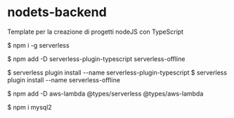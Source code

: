 # nodets-backend

Template per la creazione di progetti nodeJS con TypeScript

$ npm i -g serverless

$ npm add -D serverless-plugin-typescript serverless-offline

$ serverless plugin install --name serverless-plugin-typescript
$ serverless plugin install --name serverless-offline

$ npm add -D aws-lambda @types/serverless @types/aws-lambda

$ npm i mysql2
